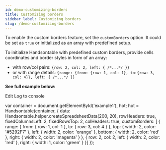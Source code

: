 ```yaml
---
id: demo-customizing-borders
title: Customizing borders
sidebar_label: Customizing borders
slug: /demo-customizing-borders
---
```


To enable the custom borders feature, set the `customBorders` option. It could be set as `true` or initialized as an array with predefined setup.

To initialize Handsontable with predefined custom borders, provide cells coordinates and border styles in form of an array:

*   with row/col pairs: `{row: 2, col: 2, left: { /*...*/ }}`
*   or with range details: `{range: {from: {row: 1, col: 1}, to:{row: 3, col: 4}}, left: { /*...*/ }}`

**See full example below:**

Edit Log to console

var container = document.getElementById('example1'), hot; hot = Handsontable(container, { data: Handsontable.helper.createSpreadsheetData(200, 20), rowHeaders: true, fixedColumnsLeft: 2, fixedRowsTop: 2, colHeaders: true, customBorders: \[ { range: { from: { row: 1, col: 1 }, to: { row: 3, col: 4 } }, top: { width: 2, color: '#5292F7' }, left: { width: 2, color: 'orange' }, bottom: { width: 2, color: 'red' }, right: { width: 2, color: 'magenta' } }, { row: 2, col: 2, left: { width: 2, color: 'red' }, right: { width: 1, color: 'green' } }\] });

